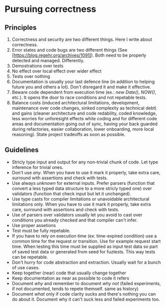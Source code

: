 # Pursuing correctness

## Principles

1) Correctness and security are two different things. Here I write about correctness.
2) Error states and code bugs are two different things (See [https://blog.regehr.org/archives/1091]). Both need to be properly detected and managed. Differently.
3) Demostrations over tests
4) No effect over local effect over wider effect
5) Tests over nothing
6) Documentation is usually your last defence line (in addition to helping future you and others a lot). Don't disregard it and make it effective.
7) Beware code dependent from execution time (ex.: _new Date()_, _NOW()_, etc.). It opens the door to race conditions and not repetable tests.
8) Balance costs (induced architectural limitations, development, maintenance over code changes, sinked complexity as technical debt) and gains (cleaner architecture and code redability, coded knowledge, less worries for unforesight effects while coding and for different code areas and documentation going out of sync, having your back guarded during refactories, easier collaboration, lower onboarding, more local reasoning). State project tradeoffs as soon as possible.

## Guidelines

- Stricly type input and output for any non-trivial chunk of code. Let type inference for trivial ones.
- Don't use _any_. When you have to use it mark it properly, take extra care, surround with assertions and check with tests.
- Use always _unknown_ for external inputs. Prefer parsers (function that convert a less typed data structure to a more stricly typed one) over validators (function that check input but let it unchanged).
- Use type casts for compiler limitations or unavoidable architectural limitations only. When you have to use it mark it properly, take extra care, surround with assertions and check with tests.
- Use of parsers over validators usually let you avoid to cast over conditions you already checked and that compiler can't infer.
- Use proper assetions
- Test must be fully repetable.
- If you have to rely on execution time (ex: time-expired condition) use a common time for the request or transition. Use for example request start time. When testing this time must be supplied as input test data so part of saved test data or generated from seed for fuztests. This way tests can be repetable.
- Don't hurry for code abstraction and extraction. Usually wait for a bunch of use cases.
- Keep together (near) code that usually change together
- Keep documentation as near as possible to code it refers
- Document _why_ and remember to document _why not_ (failed experiments, if not documented, tends to repete themself. same as history)
- Document _what_ only if code clarity sucks and there's nothing you can do about it. Document why it can't suck less and failed experiments too.


